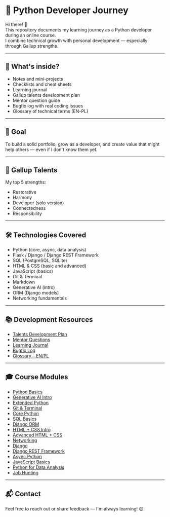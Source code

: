 # 🐍 Python Developer Journey

Hi there! 👋  
This repository documents my learning journey as a Python developer during an online course.  
I combine technical growth with personal development — especially through Gallup strengths.

---

## 📌 What's inside?

- Notes and mini-projects
- Checklists and cheat sheets
- Learning journal
- Gallup talents development plan
- Mentor question guide
- Bugfix log with real coding issues
- Glossary of technical terms (EN–PL)

---

## 🎯 Goal

To build a solid portfolio, grow as a developer, and create value that might help others — even if I don't know them yet.

---

## 🧠 Gallup Talents

My top 5 strengths:
- Restorative
- Harmony
- Developer (solo version)
- Connectedness
- Responsibility

---

## 🛠️ Technologies Covered

- Python (core, async, data analysis)
- Flask / Django / Django REST Framework
- SQL (PostgreSQL, SQLite)
- HTML & CSS (basic and advanced)
- JavaScript (basics)
- Git & Terminal
- Markdown
- Generative AI (intro)
- ORM (Django models)
- Networking fundamentals

---

## 📚 Development Resources

- [Talents Development Plan](talents_plan.md)
- [Mentor Questions](mentor_questions.md)
- [Learning Journal](learning_journal.md)
- [Bugfix Log](bugfix_log.md)
- [Glossary – EN/PL](glossary.md)

---

## 🎓 Course Modules

- [Python Basics](01_python_basics/)
- [Generative AI Intro](02_gen_ai_intro/)
- [Extended Python](03_python_extended/)
- [Git & Terminal](04_git_terminal/)
- [Core Python](05_python_core/)
- [SQL Basics](06_sql_basics/)
- [Django ORM](07_django_orm/)
- [HTML + CSS Intro](08_html_css_intro/)
- [Advanced HTML + CSS](09_html_css_advanced/)
- [Networking](10_networking/)
- [Django](11_django/)
- [Django REST Framework](12_django_rest/)
- [Async Python](13_async_python/)
- [JavaScript Basics](14_js_basics/)
- [Python for Data Analysis](15_python_data_analysis/)
- [Job Hunting](16_job_hunting/)

---

## 📬 Contact

Feel free to reach out or share feedback — I'm always learning! 😊
